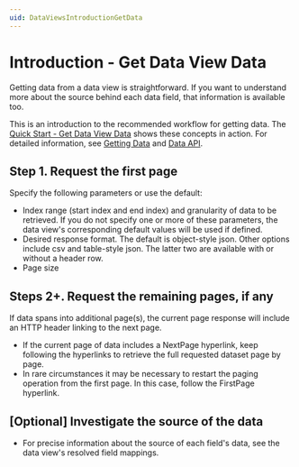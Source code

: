 ```yaml
---
uid: DataViewsIntroductionGetData
---
```


# Introduction - Get Data View Data

Getting data from a data view is straightforward. If you want to understand more about the source behind each data field, that information is available too.

This is an introduction to the recommended workflow for getting data. The [Quick Start - Get Data View Data](xref:DataViewsQuickStartGetData) shows these concepts in action. For detailed information, see [Getting Data](xref:DataViewsGettingData) and [Data API](xref:DataViewsDataAPI).


## Step 1. Request the first page
Specify the following parameters or use the default:
- Index range (start index and end index) and granularity of data to be retrieved. If you do not specify one or more of these parameters, the data view's corresponding default values will be used if defined.
- Desired response format. The default is object-style json. Other options include csv and table-style json. The latter two are available with or without a header row.
- Page size

## Steps 2+. Request the remaining pages, if any
If data spans into additional page(s), the current page response will include an HTTP header linking to the next page.
- If the current page of data includes a NextPage hyperlink, keep following the hyperlinks to retrieve the full requested dataset page by page.
- In rare circumstances it may be necessary to restart the paging operation from the first page. In this case, follow the FirstPage hyperlink.

## [Optional] Investigate the source of the data
- For precise information about the source of each field's data, see the data view's resolved field mappings.
